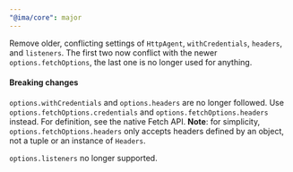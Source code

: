 ```yaml
---
"@ima/core": major
---
```


Remove older, conflicting settings of `HttpAgent`, `withCredentials`, `headers`, and `listeners`. The first two now conflict with the newer `options.fetchOptions`, the last one is no longer used for anything.

#### Breaking changes

`options.withCredentials` and `options.headers` are no longer followed. Use `options.fetchOptions.credentials` and `options.fetchOptions.headers` instead. For definition, see the native Fetch API. **Note**: for simplicity, `options.fetchOptions.headers` only accepts headers defined by an object, not a tuple or an instance of `Headers`.

`options.listeners` no longer supported.
